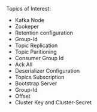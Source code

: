 Topics of Interest:
* Kafka Node
* Zookeper
* Retention configuration
* Group-Id
* Topic Replication
* Topic Paritioning
* Consumer Group Id
* Ack All
* Deserializer Configuration
* Topics Subscription
* Bootstrap Server
* Group-Id
* Offset
* Cluster Key and Cluster-Secret



